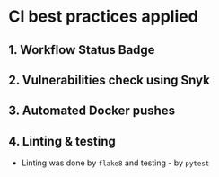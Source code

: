 # CI best practices applied

## 1. Workflow Status Badge

## 2. Vulnerabilities check using Snyk

## 3. Automated Docker pushes

## 4. Linting & testing
- Linting was done by `flake8` and testing - by `pytest`
